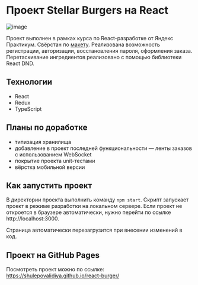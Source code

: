 # Проект Stellar Burgers на React

![image](https://user-images.githubusercontent.com/77075458/230611143-3fae80d0-d456-4cdd-8174-5d68026484d0.png)

Проект выполнен в рамках курса по React-разработке от Яндекс Практикум. 
Свёрстан по [макету](https://www.figma.com/file/zFGN2O5xktHl9VmoOieq5E/React-_-Проектные-задачи_external_link?node-id=724%3A350&t=H9f2EkBlrkT4ymiP-0). Реализована возможность регистрации, авторизации, восстановления пароля, оформления заказа. Перетаскивание ингредиентов реализовано с помощью библиотеки React DND. 

## Технологии

+ React
+ Redux
+ TypeScript

## Планы по доработке

+ типизация хранилища
+ добавление в проект последней функциональности — ленты заказов с использованием WebSocket
+ покрытие проекта unit-тестами
+ вёрстка мобильной версии

## Как запустить проект

В директории проекта выполнить команду `npm start`.
Скрипт запускает проект в режиме разработки на локальном сервере.
Если проект не откроется в браузере автоматически, нужно перейти по ссылке http://localhost:3000.

Страница автоматически перезагрузится при внесении изменений в код.

## Проект на GitHub Pages

Посмотреть проект можно по ссылке: https://shulepovalidiya.github.io/react-burger/

